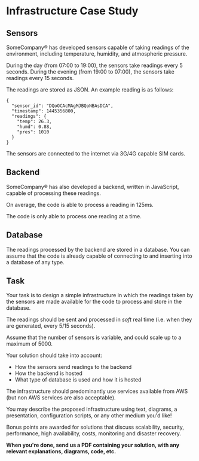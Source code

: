 # Infrastructure Case Study

## Sensors

SomeCompany® has developed sensors capable of taking readings of the environment, including temperature, humidity, and atmospheric pressure.

During the day (from 07:00 to 19:00), the sensors take readings every 5 seconds. During the evening (from 19:00 to 07:00), the sensors take readings every 15 seconds.

The readings are stored as JSON. An example reading is as follows:

```
{
  "sensor_id": "DQoOCAcMAgMJBQoNBAsDCA",
  "timestamp": 1445356800,
  "readings": {
    "temp": 26.3,
    "humd": 0.88,
    "pres": 1010
  }
}
```

The sensors are connected to the internet via 3G/4G capable SIM cards.

## Backend

SomeCompany® has also developed a backend, written in JavaScript, capable of processing these readings.

On average, the code is able to process a reading in 125ms.

The code is only able to process one reading at a time.

## Database

The readings processed by the backend are stored in a database. You can assume that the code is already capable of connecting to and inserting into a database of any type.

## Task

Your task is to design a simple infrastructure in which the readings taken by the sensors are made available for the code to process and store in the database.

The readings should be sent and processed in _soft_ real time (i.e. when they are generated, every 5/15 seconds).

Assume that the number of sensors is variable, and could scale up to a maximum of 5000.

Your solution should take into account:
* How the sensors send readings to the backend
* How the backend is hosted
* What type of database is used and how it is hosted

The infrastructure should predominantly use services available from AWS (but non AWS services are also acceptable).

You may describe the proposed infrastructure using text, diagrams, a presentation, configuration scripts, or any other medium you'd like!

Bonus points are awarded for solutions that discuss scalability, security, performance, high availability, costs, monitoring and disaster recovery.

**When you're done, send us a PDF containing your solution, with any relevant explanations, diagrams, code, etc.**
